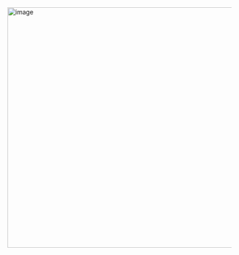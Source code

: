 <img width="960" height="540" alt="image" src="https://github.com/user-attachments/assets/1d32cf2e-aa05-48f1-bb58-875b393f0499" />
